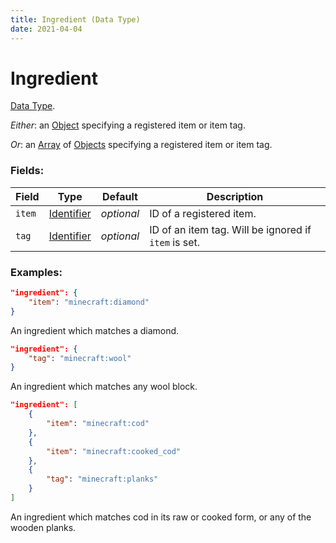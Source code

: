 ```yaml
---
title: Ingredient (Data Type)
date: 2021-04-04
---
```

# Ingredient

[Data Type](../data_types.md).

_Either_: an [Object](object.md) specifying a registered item or item tag.

_Or_: an [Array](array.md) of [Objects](object.md) specifying a registered item or item tag.

### Fields:

Field  | Type | Default | Description
-------|------|---------|-------------
`item` | [Identifier](identifier.md) | _optional_ | ID of a registered item.
`tag` | [Identifier](identifier.md) | _optional_  | ID of an item tag. Will be ignored if `item` is set.

### Examples:
```json
"ingredient": {
    "item": "minecraft:diamond"
}
```

An ingredient which matches a diamond.
<br>

```json
"ingredient": {
    "tag": "minecraft:wool"
}
```

An ingredient which matches any wool block.
<br>


```json
"ingredient": [
    {
        "item": "minecraft:cod"
    },
    {
        "item": "minecraft:cooked_cod"
    },
    {
        "tag": "minecraft:planks"
    }
]
```

An ingredient which matches cod in its raw or cooked form, or any of the wooden planks.